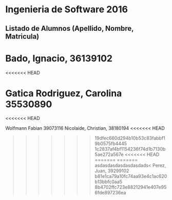 # Ingenieria de Software 2016

## Listado de Alumnos (Apellido, Nombre, Matricula)

Bado, Ignacio, 36139102
=======
<<<<<<< HEAD

Gatica Rodriguez, Carolina 35530890
=======
<<<<<<< HEAD

Wolfmann Fabian 39073116
Nicolaide, Christian, 38180194
<<<<<<< HEAD
>>>>>>> 19dfec660d294b10b53c83fabbf19b0575fb4445
>>>>>>> 1c2837af4bf1154236f74d1b7130b5ae272a567e
<<<<<<< HEAD
=======
=======
asdasdasdasdasdasdads<
Perez, Juan, 39299102
>>>>>>> b81e1ca79a10fc74aa93e4c1ac620b13bbfc0aa5
>>>>>>> 8b4702ffc723e88212941e407e956fde897236ea
